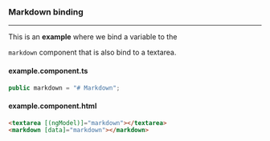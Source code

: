 ### Markdown binding

---

This is an **example** where we bind a variable to the

`markdown` component that is also bind to a textarea.

#### example.component.ts

```typescript
public markdown = "# Markdown";
```

#### example.component.html

```html
<textarea [(ngModel)]="markdown"></textarea>
<markdown [data]="markdown"></markdown>
```
